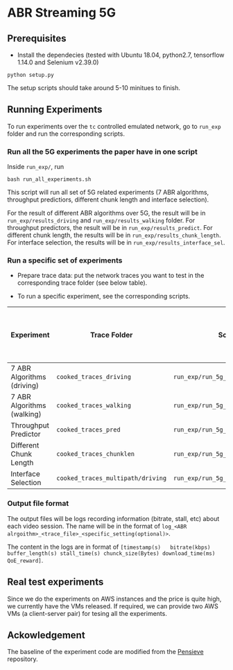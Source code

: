 # ABR Streaming 5G


## Prerequisites 
* Install the dependecies (tested with Ubuntu 18.04, python2.7, tensorflow 1.14.0 and Selenium v2.39.0)
```
python setup.py
```

The setup scripts should take around 5-10 minitues to finish. 

## Running Experiments

To run experiments over the `tc` controlled emulated network, go to `run_exp` folder and run the corresponding scripts.

### Run all the 5G experiments the paper have in one script

Inside `run_exp/`, run
```
bash run_all_experiments.sh
```

This script will run all set of 5G related experiments (7 ABR algorithms, throughput predictiors, different chunk length and interface selection).

For the result of different ABR algorithms over 5G, the result will be in `run_exp/results_driving` and `run_exp/results_walking` folder. For throughput predictors, the result will be in `run_exp/results_predict`. For different chunk length, the results will be in `run_exp/results_chunk_length`. For interface selection, the results will be in `run_exp/results_interface_sel`.

### Run a specific set of experiments

- Prepare trace data: put the network traces you want to test in the corresponding trace folder (see below table).

- To run a specific experiment, see the corresponding scripts.


| Experiment  | Trace Folder | Script | Output Directory | Expected Finish Time (Hours) | Expected Finish Time - Sampled Set (Hours) |
| ----------- | ----------- | ----------- | ----------- | ----------- | ----------- |
| 7 ABR Algorithms (driving)   | `cooked_traces_driving`  |  `run_exp/run_5g_driving.sh`  |  `run_exp/results_driving`| 19 | 5.5 |
| 7 ABR Algorithms (walking)   | `cooked_traces_walking`  | `run_exp/run_5g_driving.sh`    |  `run_exp/results_walking`| 31 | 1.5 |
| Throughput Predictor   | `cooked_traces_pred`  | `run_exp/run_5g_predict.sh`    |  `run_exp/results_predict`| 1 | 1 |
| Different Chunk Length   | `cooked_traces_chunklen`  | `run_exp/run_5g_chunklen.sh`    |  `run_exp/results_chunklen`| 5 | 1 |
| Interface Selection   | `cooked_traces_multipath/driving`  | `run_exp/run_5g_interface_sel.sh`    |  `run_exp/results_interface_sel`| 5 | 2 |

### Output file format
The output files will be logs recording information (bitrate, stall, etc) about each video session. The name will be in the format of `log_<ABR alrgoithm>_<trace_file>_<specific_setting(optional)>`. 

The content in the logs are in format of `[timestamp(s)   bitrate(kbps) buffer_length(s) stall_time(s) chunck_size(Bytes) download_time(ms) QoE_reward]`.

## Real test experiments

Since we do the experiments on AWS instances and the price is quite high, we currently have the VMs released. If required, we can provide two AWS VMs (a client-server pair) for tesing all the experiments.



## Ackowledgement 

The baseline of the experiment code are modified from the [Pensieve](http://web.mit.edu/pensieve/) repository. 